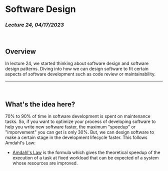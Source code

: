 # Software Design
### *Lecture 24, 04/17/2023*
&nbsp;
## **Overview**
In lecture 24, we started thinking about software design and software design patterns. Diving into how we can design software to fit certain aspects of software development such as code review or maintainability.
___
&nbsp;
## What's the idea here?
70% to 90% of time in software development is spent on maintenance tasks. So, if you want to optimize your process of developing software to help you write new software faster, the maximum "speedup" or "imporvement" you can get is only 30%. But, we can design software to make a certain stage in the development lifecycle faster. This follows Amdahl's Law:
- [Amdahl's Law](https://en.wikipedia.org/wiki/Amdahl%27s_law) is the formula which gives the theoretical speedup of the execution of a task at fixed workload that can be expected of a system whose resources are improved.